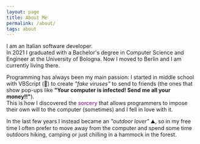 ```yaml
---
layout: page
title: About Me
permalink: /about/
tags: about
---
```


I am an Italian software developer.  
In 2021 I graduated with a Bachelor's degree in Computer Science and Engineer at the University of Bologna. Now I moved to Berlin and I am currently living there.

Programming has always been my main passion: I started in middle school with VBScript (:ghost:) to create _"fake viruses"_ to send to friends (the ones that show pop-ups like **"Your computer is infected! Send me all your money!!"**).  
This is how I discovered the <span style="color: purple;">sorcery</span> that allows programmers to impose their own will to the computer (sometimes) and I fell in love with it.

In the last few years I instead became an _"outdoor lover"_ :mountain:, so in my free time I often prefer to move away from the computer and spend some time outdoors hiking, camping or just chilling in a hammock in the forest.
